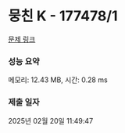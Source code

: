# 뭉친 K - 177478/1 

[문제 링크](https://level.goorm.io/exam/177478/%EB%AD%89%EC%B9%9C-k/quiz/1) 

### 성능 요약

메모리: 12.43 MB, 시간: 0.28 ms

### 제출 일자

2025년 02월 20일 11:49:47

